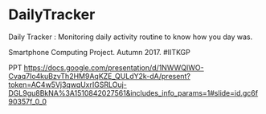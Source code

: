 # DailyTracker
Daily Tracker : Monitoring daily activity routine to know how you day was.

Smartphone Computing Project. Autumn 2017. 
#IITKGP  

PPT
https://docs.google.com/presentation/d/1NWWQIWO-Cvaq7Io4kuBzvTh2HM9AqKZE_QULdY2k-dA/present?token=AC4w5Vj3qwqUxrIGSRLOuj-DGL9gu8BkNA%3A1510842027561&includes_info_params=1#slide=id.gc6f90357f_0_0
